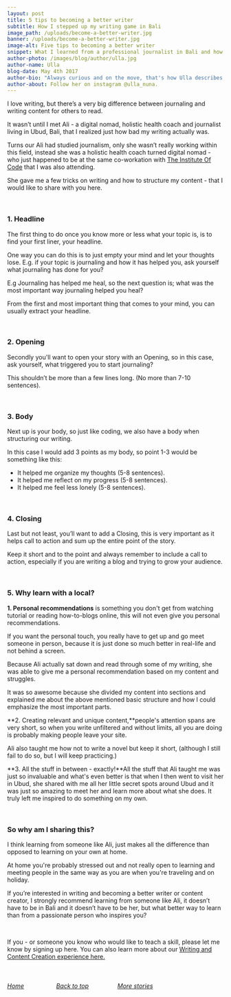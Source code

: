 ```yaml
---
layout: post
title: 5 tips to becoming a better writer
subtitle: How I stepped up my writing game in Bali
image_path: /uploads/become-a-better-writer.jpg
banner: /uploads/become-a-better-writer.jpg
image-alt: Five tips to becoming a better writer
snippet: What I learned from a professional journalist in Bali and how she helped me step up my writing game.
author-photo: /images/blog/author/ulla.jpg
author-name: Ulla
blog-date: May 4th 2017
author-bio: "Always curious and on the move, that's how Ulla describes herself. She is a passionate traveler and digital nomad and also the founder of Learn With Locals."
author-about: Follow her on instagram @ulla_nuna.
---
```



I love writing, but there’s a very big difference between journaling and writing content for others to read.

It wasn’t until I met Ali - a digital nomad, holistic health coach and journalist living in Ubud, Bali, that I realized just how bad my writing actually was.

Turns our Ali had studied journalism, only she wasn’t really working within this field, instead she was a holistic health coach turned digital nomad - who just happened to be at the same co-workation with [The Institute Of Code](http://www.instituteofcode.com/) that I was also attending.

She gave me a few tricks on writing and how to structure my content - that I would like to share with you here.

&nbsp;

### 1. Headline

The first thing to do once you know more or less what your topic is, is to find your first liner, your headline.

One way you can do this is to just empty your mind and let your thoughts lose. E.g. if your topic is journaling and how it has helped you, ask yourself what journaling has done for you?

E.g Journaling has helped me heal, so the next question is; what was the most important way journaling helped you heal?

From the first and most important thing that comes to your mind, you can usually extract your headline.

&nbsp;

### 2. Opening

Secondly you'll want to open your story with an Opening, so in this case, ask yourself, what triggered you to start journaling?

This shouldn’t be more than a few lines long. (No more than 7-10 sentences).

&nbsp;

### 3. Body

Next up is your body, so just like coding, we also have a body when structuring our writing.

In this case I would add 3 points as my body, so point 1-3 would be something like this:

* It helped me organize my thoughts (5-8 sentences).
* It helped me reflect on my progress (5-8 sentences).
* It helped me feel less lonely (5-8 sentences).

&nbsp;

### 4. Closing

Last but not least, you’ll want to add a Closing, this is very important as it helps call to action and sum up the entire point of the story.

Keep it short and to the point and always remember to include a call to action, especially if you are writing a blog and trying to grow your audience.

&nbsp;

### 5. Why learn with a local?

**1. Personal recommendations** is something you don't get from watching tutorial or reading how-to-blogs online, this will not even give you personal recommendations.

If you want the personal touch, you really have to get up and go meet someone in person, because it is just done so much better in real-life and not behind a screen.

Because Ali actually sat down and read through some of my writing, she was able to give me a personal recommendation based on my content and struggles.

It was so awesome because she divided my content into sections and explained me about the above mentioned basic structure and how I could emphasize the most important parts.&nbsp;

**2. Creating relevant and unique content,**people's attention spans are very short, so when you write unfiltered and without limits, all you are doing is probably making people leave your site.

Ali also taught me how not to write a novel but keep it short, (although I still fail to do so, but I will keep practicing.)

**3. All the stuff in between - exactly!**All the stuff that Ali taught me was just so invaluable and what's even better is that when I then went to visit her in Ubud, she shared with me all her little secret spots around Ubud and it was just so amazing to meet her and learn more about what she does. It truly left me inspired to do something on my own.

&nbsp;

### So why am I sharing this?

I think learning from someone like Ali, just makes all the difference than opposed to learning on your own at home.

At home you're probably stressed out and not really open to learning and meeting people in the same way as you are when you're traveling and on holiday.

If you’re interested in writing and becoming a better writer or content creator, I strongly recommend learning from someone like Ali, it doesn’t have to be in Bali and it doesn’t have to be her, but what better way to learn than from a passionate person who inspires you?

&nbsp;

If you - or someone you know who would like to teach a skill, please let me know by signing up here. You can also learn more about our [Writing and Content Creation experience here.](/upskills/blogging-content-creation.html)

&nbsp;

###### [Home](/)&nbsp; &nbsp; &nbsp; &nbsp; &nbsp; &nbsp; &nbsp; &nbsp; &nbsp; &nbsp;[Back to top](/2017/05/04/five-tips-to-becoming-a-better-writer.html)&nbsp; &nbsp; &nbsp; &nbsp; &nbsp; &nbsp; &nbsp; &nbsp; &nbsp;[More stories](/blog.html)